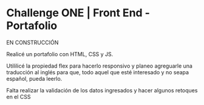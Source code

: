 # Challenge ONE | Front End - Portafolio

EN CONSTRUCCIÓN

Realicé un portafolio con HTML, CSS y JS.

Utililicé la propiedad flex para hacerlo responsivo y planeo agreguarle una traducción al inglés para que, todo aquel que esté interesado y no seapa español, pueda leerlo.

Falta realizar la validación de los datos ingresados y hacer algunos retoques en el CSS
